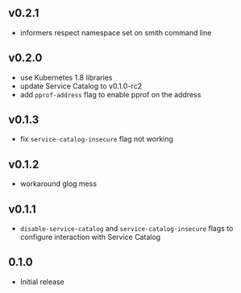 v0.2.1
------
- informers respect namespace set on smith command line

v0.2.0
------
- use Kubernetes 1.8 libraries
- update Service Catalog to v0.1.0-rc2
- add `pprof-address` flag to enable pprof on the address

v0.1.3
------
- fix `service-catalog-insecure` flag not working

v0.1.2
------
- workaround glog mess

v0.1.1
------
- `disable-service-catalog` and `service-catalog-insecure` flags to configure interaction with Service Catalog

0.1.0
-----
- Initial release
